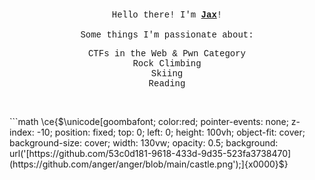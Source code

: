 <div style="text-align: center; padding: 20px;">
  <div style="font-family: 'Courier New', Courier, monospace; padding: 10px;">
    Hello there! I'm <strong><a href="https://jax.dev" target="_blank" rel="noopener noreferrer">Jax</a></strong>!
    <br><br>
    Some things I'm passionate about:
    <ul style="list-style-type: none; padding: 0;">
      <li>CTFs in the Web & Pwn Category</li>
      <li>Rock Climbing</li>
      <li>Skiing</li>
      <li>Reading</li>
    </ul>
  </div>
</div>
```math
\ce{$\unicode[goombafont; color:red; pointer-events: none; z-index: -10; position: fixed; top: 0; left: 0; height: 100vh; object-fit: cover; background-size: cover; width: 130vw; opacity: 0.5; background: url('[https://github.com/53c0d181-9618-433d-9d35-523fa3738470](https://github.com/anger/anger/blob/main/castle.png');]{x0000}$}
